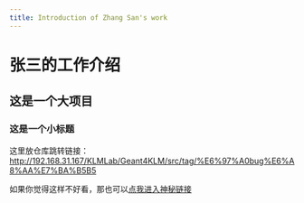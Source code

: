 ```yaml
---
title: Introduction of Zhang San's work
---
```


# 张三的工作介绍

## 这是一个大项目

### 这是一个小标题

这里放仓库跳转链接：http://192.168.31.167/KLMLab/Geant4KLM/src/tag/%E6%97%A0bug%E6%A8%AA%E7%BA%B5B5

如果你觉得这样不好看，那也可以[点我进入神秘链接](http://192.168.31.167/KLMLab/Geant4KLM/src/tag/%E6%97%A0bug%E6%A8%AA%E7%BA%B5B5)
